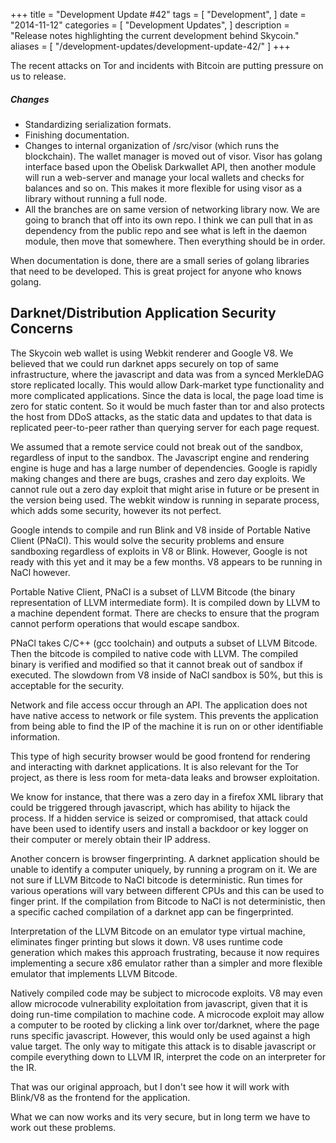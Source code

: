+++
title = "Development Update #42"
tags = [
    "Development",
]
date = "2014-11-12"
categories = [
    "Development Updates",
]
description = "Release notes highlighting the current development behind Skycoin."
aliases = [
	"/development-updates/development-update-42/"
]
+++

The recent attacks on Tor and incidents with Bitcoin are putting pressure on us to release.

##### Changes
- Standardizing serialization formats.
- Finishing documentation.
- Changes to internal organization of /src/visor (which runs the blockchain). The wallet manager is moved out of visor. Visor has golang interface based upon the Obelisk Darkwallet API, then another module will run a web-server and manage your local wallets and checks for balances and so on. This makes it more flexible for using visor as a library without running a full node.
- All the branches are on same version of networking library now. We are going to branch that off into its own repo. I think we can pull that in as dependency from the public repo and see what is left in the daemon module, then move that somewhere. Then everything should be in order.

When documentation is done, there are a small series of golang libraries that need to be developed. This is great project for anyone who knows golang.

## Darknet/Distribution Application Security Concerns

The Skycoin web wallet is using Webkit renderer and Google V8. We believed that we could run darknet apps securely on top of same infrastructure, where the javascript and data was from a synced MerkleDAG store replicated locally. This would allow Dark-market type functionality and more complicated applications. Since the data is local, the page load time is zero for static content. So it would be much faster than tor and also protects the host from DDoS attacks, as the static data and updates to that data is replicated peer-to-peer rather than querying server for each page request.

We assumed that a remote service could not break out of the sandbox, regardless of input to the sandbox. The Javascript engine and rendering engine is huge and has a large number of dependencies. Google is rapidly making changes and there are bugs, crashes and zero day exploits. We cannot rule out a zero day exploit that might arise in future or be present in the version being used. The webkit window is running in separate process, which adds some security, however its not perfect.

Google intends to compile and run Blink and V8 inside of Portable Native Client (PNaCl). This would solve the security problems and ensure sandboxing regardless of exploits in V8 or Blink. However, Google is not ready with this yet and it may be a few months. V8 appears to be running in NaCl however.

Portable Native Client, PNaCl is a subset of LLVM Bitcode (the binary representation of LLVM intermediate form). It is compiled down by LLVM to a machine dependent format. There are checks to ensure that the program cannot perform operations that would escape sandbox.

PNaCl takes C/C++ (gcc toolchain) and outputs a subset of LLVM Bitcode. Then the bitcode is compiled to native code with LLVM. The compiled binary is verified and modified so that it cannot break out of sandbox if executed. The slowdown from V8 inside of NaCl sandbox is 50%, but this is acceptable for the security.

Network and file access occur through an API. The application does not have native access to network or file system. This prevents the application from being able to find the IP of the machine it is run on or other identifiable information.

This type of high security browser would be good frontend for rendering and interacting with darknet applications. It is also relevant for the Tor project, as there is less room for meta-data leaks and browser exploitation.

We know for instance, that there was a zero day in a firefox XML library that could be triggered through javascript, which has ability to hijack the process. If a hidden service is seized or compromised, that attack could have been used to identify users and install a backdoor or key logger on their computer or merely obtain their IP address.

Another concern is browser fingerprinting. A darknet application should be unable to identify a computer uniquely, by running a program on it. We are not sure if LLVM Bitcode to NaCl bitcode is deterministic. Run times for various operations will vary between different CPUs and this can be used to finger print. If the compilation from Bitcode to NaCl is not deterministic, then a specific cached compilation of a darknet app can be fingerprinted.

Interpretation of the LLVM Bitcode on an emulator type virtual machine, eliminates finger printing but slows it down. V8 uses runtime code generation which makes this approach frustrating, because it now requires implementing a secure x86 emulator rather than a simpler and more flexible emulator that implements LLVM Bitcode.

Natively compiled code may be subject to microcode exploits. V8 may even allow microcode vulnerability exploitation from javascript, given that it is doing run-time compilation to machine code. A microcode exploit may allow a computer to be rooted by clicking a link over tor/darknet, where the page runs specific javascript. However, this would only be used against a high value target. The only way to mitigate this attack is to disable javascript or compile everything down to LLVM IR, interpret the code on an interpreter for the IR.

That was our original approach, but I don't see how it will work with Blink/V8 as the frontend for the application.

What we can now works and its very secure, but in long term we have to work out these problems.
